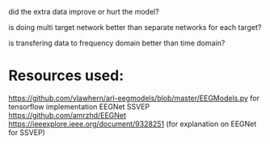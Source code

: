 did the extra data improve or hurt the model?

is doing multi target network better than separate networks for each target?

is transfering data to frequency domain better than time domain?


# Resources used:
https://github.com/vlawhern/arl-eegmodels/blob/master/EEGModels.py for tensorflow implementation EEGNet SSVEP
https://github.com/amrzhd/EEGNet
https://ieeexplore.ieee.org/document/9328251 (for explanation on EEGNet for SSVEP)
